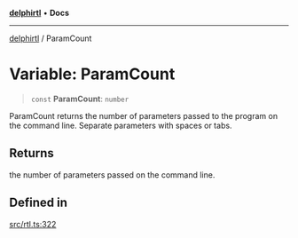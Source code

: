 [**delphirtl**](../README.md) • **Docs**

***

[delphirtl](../globals.md) / ParamCount

# Variable: ParamCount

> `const` **ParamCount**: `number`

ParamCount returns the number of parameters passed to the program on the command line. Separate parameters with spaces or tabs.

## Returns

the number of parameters passed on the command line.

## Defined in

[src/rtl.ts:322](https://github.com/chuacw/delphirtl/blob/01752da42abbae178d000244800240d96a86d86e/src/rtl.ts#L322)
